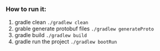 ### How to run it:
1. gradle clean `./gradlew clean`
2. grable generate protobuf files `./gradlew generateProto `
3. gradle build `./gradlew build`
4. gradle run the project `./gradlew bootRun`
